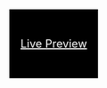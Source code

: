 # crudpython
<html>
  <head>
    
  </head>
  <body>
<a style="padding:50px 20px;
  color:white;
  background:black;
  font-size:20px;" href="http://flaskapptodo.herokuapp.com">Live Preview</a>
</body>
